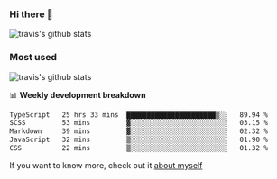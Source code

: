 ### Hi there 👋

<!--
**HondryTravis/HondryTravis** is a ✨ _special_ ✨ repository because its `README.md` (this file) appears on your GitHub profile.

Here are some ideas to get you started:

- 🔭 I’m currently working on ...
- 🌱 I’m currently learning ...
- 👯 I’m looking to collaborate on ...
- 🤔 I’m looking for help with ...
- 💬 Ask me about ...
- 📫 How to reach me: ...
- 😄 Pronouns: ...
- ⚡ Fun fact: ...
-->

![travis's github stats](https://github-readme-stats.vercel.app/api?username=HondryTravis&hide=stars)
### Most used
![travis's github stats](https://github-readme-stats.anuraghazra1.vercel.app/api/top-langs/?username=HondryTravis&layout=compact&hide_title=true)

📊 **Weekly development breakdown**

<!--START_SECTION:waka-->

```txt
TypeScript   25 hrs 33 mins  ██████████████████████▒░░   89.94 %
SCSS         53 mins         ▓░░░░░░░░░░░░░░░░░░░░░░░░   03.15 %
Markdown     39 mins         ▓░░░░░░░░░░░░░░░░░░░░░░░░   02.32 %
JavaScript   32 mins         ▒░░░░░░░░░░░░░░░░░░░░░░░░   01.90 %
CSS          22 mins         ▒░░░░░░░░░░░░░░░░░░░░░░░░   01.32 %
```

<!--END_SECTION:waka-->

If you want to know more, check out it [about myself](https://hondrytravis.github.io/)
